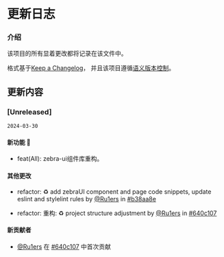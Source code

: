 # 更新日志

### 介绍

该项目的所有显着更改都将记录在该文件中。

格式基于[Keep a Changelog](https://keepachangelog.com/en/1.1.0/)，
并且该项目遵循[语义版本控制](https://semver.org/spec/v2.0.0.html)。

## 更新内容

### [Unreleased]

`2024-03-30`

#### 新功能 🎉

- feat(All): zebra-ui组件库重构。

#### 其他更改

- refactor: ♻️ add zebraUI component and page code snippets, update eslint and stylelint rules by [@Ru1ers](https://github.com/Ru1ers) in [#b38aa8e](https://github.com/zebra-ui/zebra-ui/commit/b38aa8e67b9994f6152be26eac5edbc4ccf6ea45)

- refactor: 重构: ♻️ project structure adjustment by [@Ru1ers](https://github.com/Ru1ers) in [#640c107](https://github.com/zebra-ui/zebra-ui/commit/640c10707a8ae2cc5f8a8fdb17cfed4e1fec3be4)

#### 新贡献者

- [@Ru1ers](https://github.com/Ru1ers) 在 [#640c107](https://github.com/zebra-ui/zebra-ui/commit/640c10707a8ae2cc5f8a8fdb17cfed4e1fec3be4) 中首次贡献
